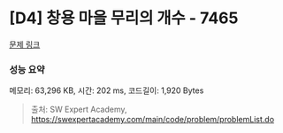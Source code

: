 # [D4] 창용 마을 무리의 개수 - 7465 

[문제 링크](https://swexpertacademy.com/main/code/problem/problemDetail.do?contestProbId=AWngfZVa9XwDFAQU) 

### 성능 요약

메모리: 63,296 KB, 시간: 202 ms, 코드길이: 1,920 Bytes



> 출처: SW Expert Academy, https://swexpertacademy.com/main/code/problem/problemList.do